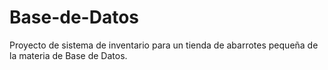 # Base-de-Datos
Proyecto de sistema de inventario para un tienda de abarrotes pequeña de la materia de Base de Datos.
